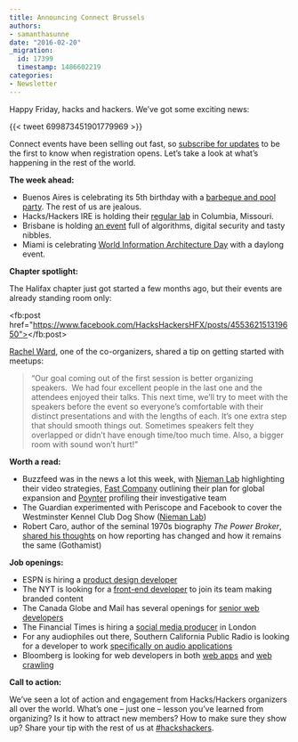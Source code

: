```yaml
---
title: Announcing Connect Brussels
authors:
- samanthasunne
date: "2016-02-20"
_migration:
  id: 17399
  timestamp: 1486602219
categories:
- Newsletter
---
```


Happy Friday, hacks and hackers. We’ve got some exciting news:

{{< tweet 699873451901779969 >}}

Connect events have been selling out fast, so [subscribe for updates][1] to be the first to know when registration opens. Let’s take a look at what’s happening in the rest of the world.

**The week ahead:**

  * Buenos Aires is celebrating its 5th birthday with a [barbeque and pool party][2]. The rest of us are jealous.
  * Hacks/Hackers IRE is holding their [regular lab][3] in Columbia, Missouri.
  * Brisbane is holding [an event][4] full of algorithms, digital security and tasty nibbles.
  * Miami is celebrating [World Information Architecture Day][5] with a daylong event.

**Chapter spotlight:**

The Halifax chapter just got started a few months ago, but their events are already standing room only:  

<fb:post href="https://www.facebook.com/HacksHackersHFX/posts/455362151319650"></fb:post>

[Rachel Ward][6], one of the co-organizers, shared a tip on getting started with meetups:

> &#8220;Our goal coming out of the first session is better organizing speakers.  We had four excellent people in the last one and the attendees enjoyed their talks. This next time, we&#8217;ll try to meet with the speakers before the event so everyone&#8217;s comfortable with their distinct presentations and with the lengths of each. It&#8217;s one extra step that should smooth things out. Sometimes speakers felt they overlapped or didn&#8217;t have enough time/too much time. Also, a bigger room with sound won&#8217;t hurt!&#8221;

**Worth a read:**

  * Buzzfeed was in the news a lot this week, with [Nieman Lab][7] highlighting their video strategies, [Fast Company][8] outlining their plan for global expansion and [Poynter][9] profiling their investigative team
  * The Guardian experimented with Periscope and Facebook to cover the Westminster Kennel Club Dog Show ([Nieman Lab][10])
  * Robert Caro, author of the seminal 1970s biography _The Power Broker_, [shared his thoughts][11] on how reporting has changed and how it remains the same (Gothamist)

**Job openings:**

  * ESPN is hiring a [product design developer][12]
  * The NYT is looking for a [front-end developer][13] to join its team making branded content
  * The Canada Globe and Mail has several openings for [senior web developers][14]
  * The Financial Times is hiring a [social media producer][15] in London
  * For any audiophiles out there, Southern California Public Radio is looking for a developer to work [specifically on audio applications][15]
  * Bloomberg is looking for web developers in both [web apps][16] and [web crawling][17]

**Call to action:**

We’ve seen a lot of action and engagement from Hacks/Hackers organizers all over the world. What’s one &#8211; just one &#8211; lesson you’ve learned from organizing? Is it how to attract new members? How to make sure they show up? Share your tip with the rest of us at [#hackshackers][18].

 [1]: http://connect.hackshackers.com/event/brussels/
 [2]: http://www.meetup.com/HacksHackersBA/events/228551283/
 [3]: http://www.meetup.com/hackshackersIRE/
 [4]: http://www.meetup.com/Hacks-Hackers-Brisbane/events/228545252/
 [5]: http://www.meetup.com/Hacks-Hackers-Miami/events/228248940/
 [6]: https://twitter.com/wardrachel
 [7]: http://www.niemanlab.org/2016/02/here-are-a-bunch-of-fascinating-tidbits-about-buzzfeed/
 [8]: http://www.fastcompany.com/3056063/most-innovative-companies/buzzfeeds-global-domination-plan-the-techniker-has-been-informed
 [9]: http://www.poynter.org/2016/how-buzzfeed-built-an-investigative-team-from-the-ground-up/396656/
 [10]: http://www.niemanlab.org/2016/02/what-the-guardian-learned-from-comparing-facebook-live-and-periscope-for-event-coverage/
 [11]: http://gothamist.com/2016/02/17/robert_caro_author_interview.php
 [12]: https://jobs.disneycareers.com/job/bristol/senior-product-design-developer/391/1321515/?cid=13733
 [13]: http://codepen.io/job/WzRoyA
 [14]: http://careers2.hiredesk.net/viewjobs/JobDetail.asp?Comp=Globeandmail&sPERS_ID=&TP_ID=1&JB_ID=&PROJ_ID=%7BBC069423-93A2-44E7-8EEE-B9517B460106%7D&LAN=en-US&BackUrl=ViewJobs/Default.asp
 [15]: https://twitter.com/sarahlaitner/status/699574394537041920
 [16]: https://careers.bloomberg.com/job/detail/48736?qe=Senior+Web+Developer+-+News+Apps
 [17]: https://careers.bloomberg.com/job/detail/48468?qe=Senior+Web+Developer+-+News+Apps
 [18]: https://twitter.com/hashtag/hackshackers?src=hash